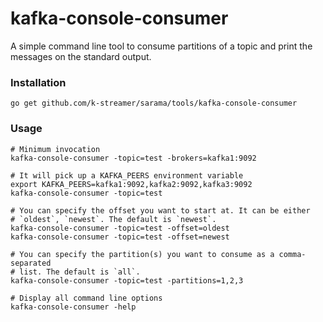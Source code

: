 # kafka-console-consumer

A simple command line tool to consume partitions of a topic and print the
messages on the standard output.

### Installation

    go get github.com/k-streamer/sarama/tools/kafka-console-consumer

### Usage

    # Minimum invocation
    kafka-console-consumer -topic=test -brokers=kafka1:9092

    # It will pick up a KAFKA_PEERS environment variable
    export KAFKA_PEERS=kafka1:9092,kafka2:9092,kafka3:9092
    kafka-console-consumer -topic=test

    # You can specify the offset you want to start at. It can be either
    # `oldest`, `newest`. The default is `newest`.
    kafka-console-consumer -topic=test -offset=oldest
    kafka-console-consumer -topic=test -offset=newest

    # You can specify the partition(s) you want to consume as a comma-separated
    # list. The default is `all`.
    kafka-console-consumer -topic=test -partitions=1,2,3

    # Display all command line options
    kafka-console-consumer -help
